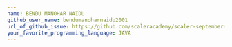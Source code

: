 ```yaml
---
name: BENDU MANOHAR NAIDU
github_user_name: bendumanoharnaidu2001
url_of_github_issue: https://github.com/scaleracademy/scaler-september-open-source-challenge/issues/198
your_favorite_programming_language: JAVA
---
```

